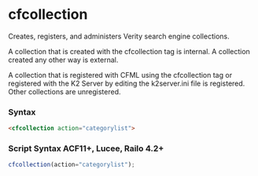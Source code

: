 # cfcollection

Creates, registers, and administers Verity search engine
 collections.

 A collection that is created with the cfcollection tag is
 internal. A collection created any other way is external.

 A collection that is registered with CFML using the
 cfcollection tag or registered with the K2 Server by editing
 the k2server.ini file is registered. Other collections are
 unregistered.

### Syntax

```html
<cfcollection action="categorylist">
```

### Script Syntax ACF11+, Lucee, Railo 4.2+

```javascript
cfcollection(action="categorylist");
```
